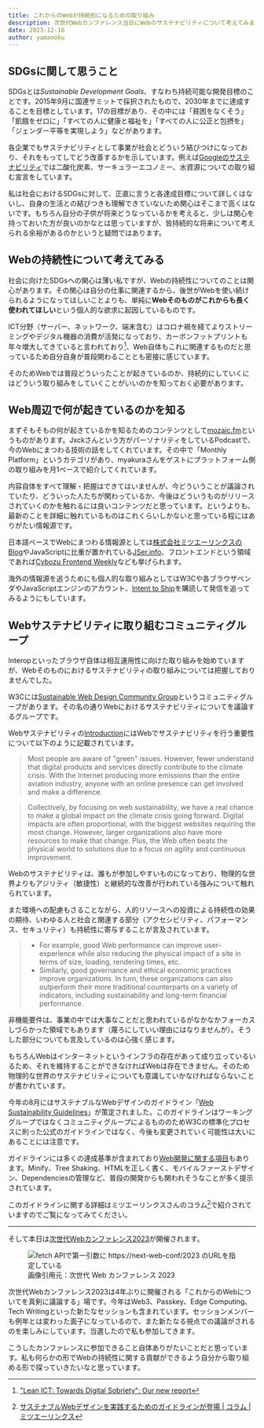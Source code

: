 ```yaml
---
title: これからのWebが持続的になるための取り組み
description: 次世代Webカンファレンス当日にWebのサステナビリティについて考えてみました
date: 2023-12-16
author: yamanoku
---
```


## SDGsに関して思うこと

SDGsとは<em>Sustainable Development Goals</em>、すなわち持続可能な開発目標のことです。2015年9月に国連サミットで採択されたもので、2030年までに達成することを目標としています。17の目標があり、その中には「貧困をなくそう」「飢餓をゼロに」「すべての人に健康と福祉を」「すべての人に公正と包摂を」「ジェンダー平等を実現しよう」などがあります。

各企業でもサステナビリティとして事業が社会とどういう結びつけになっており、それをもってしてどう改善するかを示しています。例えば[Googleのサステナビリティ](https://sustainability.google/intl/ja/commitments/)では二酸化炭素、サーキュラーエコノミー、水資源についての取り組む宣言をしています。

私は社会におけるSDGsに対して、正直に言うと各達成目標について詳しくはないし、自身の生活との結びつきも理解できていないため関心はそこまで高くはないです。もちろん自分の子供が将来どうなっているかを考えると、少しは関心を持っておいた方が良いのかなとは思っていますが、皆持続的な将来について考えられる余裕があるのかというと疑問ではあります。

## Webの持続性について考えてみる

社会に向けたSDGsへの関心は薄い私ですが、Webの持続性についてのことは関心があります。その関心は自分の仕事に関連するから、後世がWebを使い続けられるようになってほしいことよりも、単純に**Webそのものがこれからも長く使われてほしい**という個人的な欲求に起因しているものです。

ICT分野（サーバー、ネットワーク、端末含む）はコロナ禍を経てよりストリーミングやデジタル機器の消費が活発になっており、カーボンフットプリントも年々増大してきていると言われており[^1]、Web自体もこれに関連するものだと思っているため自分自身が普段関わることとも密接に感じています。

[^1]: ["Lean ICT: Towards Digital Sobriety": Our new report](https://theshiftproject.org/en/article/lean-ict-our-new-report/)

そのためWebでは普段どういったことが起きているのか、持続的にしていくにはどういう取り組みをしていくことがいいのかを知っておく必要があります。

## Web周辺で何が起きているのかを知る

まずそもそもの何が起きているかを知るためのコンテンツとして[mozaic.fm](https://mozaic.fm/)というものがあります。Jxckさんという方がパーソナリティをしているPodcastで、今のWebにまつわる技術の話をしてくれています。その中で「Monthly Platform」というカテゴリがあり、myakuraさんをゲストにプラットフォーム側の取り組みを月1ペースで紹介してくれています。

内容自体をすべて理解・把握はできてはいませんが、今どういうことが議論されていたり、どういった人たちが関わっているか、今後はどういうものがリリースされていくのかを触れるには良いコンテンツだと思っています。というよりも、最新のことを詳細に触れているものはこれくらいしかないと思っている程にはありがたい情報源です。

日本語ベースでWebにまつわる情報源としては[株式会社ミツエーリンクスのBlog](https://www.mitsue.co.jp/knowledge/)やJavaScriptに比重が置かれている[JSer.info](https://jser.info/)、フロントエンドという領域であれば[Cybozu Frontend Weekly](https://zenn.dev/topics/cybozufrontendweek)なども挙げられます。

海外の情報源を追うためにも個人的な取り組みとしてはW3Cや各ブラウザベンダやJavaScriptエンジンのアカウント、[Intent to Ship](https://botsin.space/@intenttoship)を購読して発信を追ってみるようにもしています。

## Webサステナビリティに取り組むコミュニティグループ

Interopといったブラウザ自体は相互運用性に向けた取り組みを始めていますが、Webそのものにおけるサステナビリティの取り組みについては把握しておりませんでした。

W3Cには[Sustainable Web Design Community Group](https://www.w3.org/community/sustyweb/)というコミュニティグループがあります。その名の通りWebにおけるサステナビリティについてを議論するグループです。

Webサステナビリティの[Introduction](https://w3c.github.io/sustyweb/intro.html)にはWebでサステナビリティを行う重要性について以下のように記載されています。

> Most people are aware of "green" issues. However, fewer understand that digital products and services directly contribute to the climate crisis. With the Internet producing more emissions than the entire aviation industry, anyone with an online presence can get involved and make a difference.

> Collectively, by focusing on web sustainability, we have a real chance to make a global impact on the climate crisis going forward. Digital impacts are often proportional, with the biggest websites requiring the most change. However, larger organizations also have more resources to make that change. Plus, the Web often beats the physical world to solutions due to a focus on agility and continuous improvement.

Webのサステナビリティは、誰もが参加しやすいものになっており、物理的な世界よりもアジリティ（敏捷性）と継続的な改善が行われている強みについて触れられています。

また環境への配慮もさることながら、人的リソースへの投資による持続性の効果の期待、いわゆる人と社会と関連する部分（アクセシビリティ、パフォーマンス、セキュリティ）も持続性に寄与することが言及されています。

> - For example, good Web performance can improve user-experience while also reducing the physical impact of a site in terms of size, loading, rendering times, etc.
> - Similarly, good governance and ethical economic practices improve organizations. In turn, these organizations can also outperform their more traditional counterparts on a variety of indicators, including sustainability and long-term financial performance.

非機能要件は、事業の中では大事なことだと思われているがなかなかフォーカスしづらかった領域でもあります（蔑ろにしていい理由にはなりませんが）。そうした部分についても言及しているのは心強く感じます。

もちろんWebはインターネットというインフラの存在があって成り立っているいるため、それを維持することができなければWebは存在できません。そのため物理的な世界のサステナビリティについても意識していかなければならないことが書かれています。

今年の8月にはサステナブルなWebデザインのガイドライン「[Web Sustainability Guidelines](https://w3c.github.io/sustyweb/)」が策定されました。このガイドラインはワーキンググループではなくコミュニティグループによるもののためW3Cの標準化プロセスに則った公式のガイドラインではなく、今後も変更されていく可能性は大いにあることには注意です。

ガイドラインには多くの達成基準が含まれており[Web開発に関する項目](https://w3c.github.io/sustyweb/#web-development)もあります。Minify、Tree Shaking、HTMLを正しく書く、モバイルファーストデザイン、Dependenciesの管理など、普段の開発からも関われそうなことが多く提示されています。

このガイドラインに関する詳細はミツエーリンクスさんのコラム[^2]で紹介されていますのでご覧になってみてください。

[^2]: [サステナブルWebデザインを実践するためのガイドラインが登場 | コラム | ミツエーリンクス](https://www.mitsue.co.jp/knowledge/column/20230926.html)

---

そして本日は[次世代Webカンファレンス2023](https://nextwebconf.connpass.com/event/300174/)が開催されます。

<figure>
  <img src="https://i.gyazo.com/f5b9f54a0220d41201bdde573a3e11c3.png" alt="fetch APIで第一引数に https://next-web-conf/2023 のURLを指定している" loading="lazy">
  <figcaption>画像引用元：次世代 Web カンファレンス 2023</figcaption>
</figure>

次世代Webカンファレンス2023は4年ぶりに開催される「これからのWebについてを真剣に議論する」場です。今年はWeb3、Passkey、Edge Computing、Tech Writingといった新たなセッションも含まれています。セッションメンバーも例年とは変わった面子になっているので、また新たなる視点での議論がされるのを楽しみにしています。当選したので私も参加してきます。

こうしたカンファレンスに参加できること自体ありがたいことだと思っています。私も何らかの形でWebの持続性に関する貢献ができるよう自分から取り組める形で探っていきたいなと思っています。
